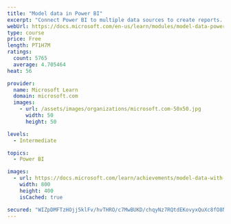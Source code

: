 ```yaml
---
title: "Model data in Power BI"
excerpt: "Connect Power BI to multiple data sources to create reports. Define the relationship between your data sources."
webUrl: https://docs.microsoft.com/en-us/learn/modules/model-data-power-bi/
type: course
price: Free
length: PT1H7M
ratings:
  count: 5765
  average: 4.705464
heat: 56

provider:
  name: Microsoft Learn
  domain: microsoft.com
  images:
    - url: /assets/images/organizations/microsoft.com-50x50.jpg
      width: 50
      height: 50

levels:
  - Intermediate

topics:
  - Power BI

images:
  - url: https://docs.microsoft.com/learn/achievements/model-data-with-power-bi-desktop-social.png
    width: 800
    height: 400
    isCached: true

secured: "WIZpDMFTzHOjj5klFv/hvTHRO/c7MwBUKD/chqyNz7RQtdEKovyxQuXc8fO8N2/KIWaG3POceqzh3JAn9sMAdZG/J/DvNCAiQosWDzTfCqaOWn5O2JjrOli4pD76A9QNJg/ZqDIjrhdwZOnydQzDfvm4b1gn8STa/qSflzHyCc+UY7VVJJC/53mKkhhefdBF58rR1uER7PVkVf1O5hInZp5nu08t3vUeEdTf4UnSi3QYI+8FxKdVH99enOwWXq4Z0PspIIe6+vG3rE4qtMdeyBS6S7LNqIB4JK/W85q7FzyevL0Y+s+OenYYaEn2hZaczW5p+HZaH115/WSnQGK5OGd7xMv0qaXIADAJXR0nIqISE0CbLxu36eiJkS5e/ZMQoylMaErf2GbhpU2b5tZ4JQvV4ruhuG+tzG4ZQBdL2/M=;gGhQnOKngMPSnBiw4kXzng=="
---
```



